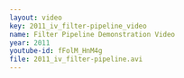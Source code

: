```yaml
---
layout: video
key: 2011_iv_filter-pipeline_video
name: Filter Pipeline Demonstration Video
year: 2011
youtube-id: fFolM_HnM4g
file: 2011_iv_filter-pipeline.avi
---
```


